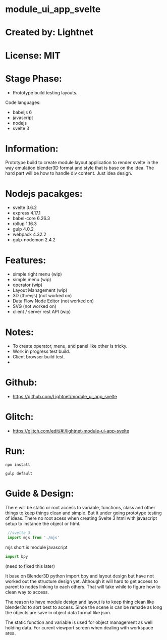 # module_ui_app_svelte

# Created by: Lightnet

# License: MIT

# Stage Phase:
 * Prototype build testing layouts.
 
Code languages:
 * babeljs 6
 * javascript
 * nodejs
 * svelte 3

# Information:
 Prototype build to create module layout application to render svelte in the way emulation blender3D format and style that is base on the idea. The hard part will be how to handle div content. Just idea design.

# Nodejs pacakges:
 * svelte 3.6.2
 * express 4.17.1
 * babel-core 6.26.3
 * rollup 1.16.3
 * gulp 4.0.2
 * webpack 4.32.2
 * gulp-nodemon 2.4.2

# Features:
 * simple right menu (wip)
 * simple menu (wip)
 * operator (wip)
 * Layout Management (wip)
 * 3D (threejs) (not worked on)
 * Data Flow Node Editor (not worked on)
 * SVG (not worked on)
 * client / server rest API (wip)

# Notes:
 * To create operator, menu, and panel like other is tricky.
 * Work in progress test build.
 * Client browser build test.
 * 

# Github:
 * https://github.com/Lightnet/module_ui_app_svelte

# Glitch:
 * https://glitch.com/edit/#!/lightnet-module-ui-app-svelte

# Run:
```
npm install
```

```
gulp default
```

# Guide & Design:
 There will be static or root access to variable, functions, class and other things to keep things clean and simple. But it under going prototype testing of ideas. There no root acess when creating Svelte 3 html with javascript setup to instance the object or html.

```javascript
 //svelte 3
 import mjs from './mjs'
```
mjs short is module javascript

```python
import bpy
```

(need to fixed this later)

 It base on Blender3D python import bpy and layout design but have not worked out the structure design yet. Although it will hard to get access to parent to nodes linking to each others. That will take while to figure how to clean way to access.

 The reason to have module design and layout is to keep thing clean like blender3d to sort best to access. Since the scene is can be remade as long the objects are save in object data format like json.

 The static function and variable is used for object management as well holding data. For curent viewport screen when dealing with workspace area.